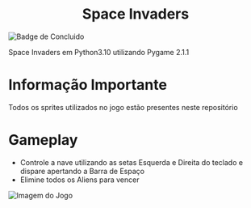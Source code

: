 <h1 align = "center"> Space Invaders </h1>

![Badge de Concluido](https://img.shields.io/static/v1?label=STATUS&message=CONCLUIDO&color=BLUE?style=plastic&logo=appveyor)

 Space Invaders em Python3.10 utilizando Pygame 2.1.1

 # Informação Importante
 Todos os sprites utilizados no jogo estão presentes neste repositório
 
 # Gameplay
 - Controle a nave utilizando as setas Esquerda e Direita do teclado e dispare apertando a Barra de Espaço 
 - Elimine todos os Aliens para vencer 

 ![Imagem do Jogo](https://user-images.githubusercontent.com/115511374/196170717-60742732-c9c2-4110-9f11-c06141dc5d92.png)

